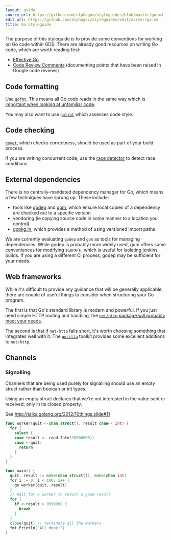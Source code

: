 ```yaml
---
layout: guide
source_url: https://github.com/alphagov/styleguides/blob/master/go.md
edit_url: https://github.com/alphagov/styleguides/edit/master/go.md
title: Go styleguide
---
```


<!-- This file was automatically generated. DO NOT EDIT DIRECTLY. -->

The purpose of this styleguide is to provide some conventions for working on Go code within GDS. There are already good resources on writing Go code, which are worth reading first:

* [Effective Go](https://golang.org/doc/effective_go.html)
* [Code Review Comments](https://code.google.com/p/go-wiki/wiki/CodeReviewComments) (documenting points that have been raised in Google code reviews)

## Code formatting

Use [`gofmt`](http://golang.org/cmd/gofmt/). This means all Go code reads in the same way which is [important when looking at unfamiliar code](http://blog.golang.org/go-fmt-your-code).

You may also want to use [`golint`](https://github.com/golang/lint) which assesses code style.

## Code checking

[`govet`](https://godoc.org/golang.org/x/tools/cmd/vet), which checks correctness, should be used as part of your build process.

If you are writing concurrent code, use the [race detector](https://blog.golang.org/race-detector) to detect race conditions.

## External dependencies

There is no centrally-mandated dependency manager for Go, which means a few techniques have sprung up. These include:

* tools like [godep](https://github.com/tools/godep) and [gom](https://github.com/mattn/gom), which ensure local copies of a dependency are checked out to a specific version
* vendoring (ie copying source code in some manner to a location you control)
* [gopkg.in](http://labix.org/gopkg.in), which provides a method of using versioned import paths

We are currently evaluating `godep` and `gom` as tools for managing dependencies. While godep is probably more widely used,
gom offers some conveniences for modifying `$GOPATH`, which is useful for isolating jenkins builds. If you are using a different
CI process, godep may be sufficient for your needs.

## Web frameworks

While it's difficult to provide any guidance that will be generally applicable, there are couple of useful things to consider when structuring your Go program.

The first is that Go's standard library is modern and powerful. If you just need simple HTTP routing and handling, the [`net/http` package will probably meet your needs](https://golang.org/doc/articles/wiki/).

The second is that if `net/http` falls short, it's worth choosing something that integrates well with it. The [`gorilla`](http://www.gorillatoolkit.org/) toolkit provides some excellent additions to `net/http`.

## Channels

### Signalling

Channels that are being used purely for signalling should use an
empty struct rather than boolean or int types.

Using an empty struct declares that we're not interested in the value
sent or received; only in its closed property.

See http://talks.golang.org/2012/10things.slide#11

```go
func worker(quit <-chan struct{}, result chan<- int) {
  for {
    select {
    case result <- rand.Intn(10000000):
    case <-quit:
      return
    }
  }
}

func main() {
  quit, result := make(chan struct{}), make(chan int)
  for i := 0; i < 100; i++ {
    go worker(quit, result)
  }
  // Wait for a worker to return a good result
  for {
    if <-result > 9999998 {
      break
    }
  }
  close(quit) // terminate all the workers
  fmt.Println("All done!")
}
```